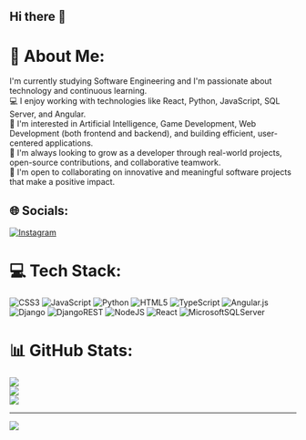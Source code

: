 ## Hi there 👋


# 💫 About Me:
 I'm currently studying Software Engineering and I'm passionate about technology and continuous learning.<br>💻 I enjoy working with technologies like React, Python, JavaScript, SQL Server, and Angular.<br>🧠 I'm interested in Artificial Intelligence, Game Development, Web Development (both frontend and backend), and building efficient, user-centered applications.<br>🚀 I'm always looking to grow as a developer through real-world projects, open-source contributions, and collaborative teamwork.<br>🤝 I'm open to collaborating on innovative and meaningful software projects that make a positive impact.<br>


## 🌐 Socials:
[![Instagram](https://img.shields.io/badge/Instagram-%23E4405F.svg?logo=Instagram&logoColor=white)](https://instagram.com/darlyfarias_23) 

# 💻 Tech Stack:
![CSS3](https://img.shields.io/badge/css3-%231572B6.svg?style=for-the-badge&logo=css3&logoColor=white) ![JavaScript](https://img.shields.io/badge/javascript-%23323330.svg?style=for-the-badge&logo=javascript&logoColor=%23F7DF1E) ![Python](https://img.shields.io/badge/python-3670A0?style=for-the-badge&logo=python&logoColor=ffdd54) ![HTML5](https://img.shields.io/badge/html5-%23E34F26.svg?style=for-the-badge&logo=html5&logoColor=white) ![TypeScript](https://img.shields.io/badge/typescript-%23007ACC.svg?style=for-the-badge&logo=typescript&logoColor=white) ![Angular.js](https://img.shields.io/badge/angular.js-%23E23237.svg?style=for-the-badge&logo=angularjs&logoColor=white) ![Django](https://img.shields.io/badge/django-%23092E20.svg?style=for-the-badge&logo=django&logoColor=white) ![DjangoREST](https://img.shields.io/badge/DJANGO-REST-ff1709?style=for-the-badge&logo=django&logoColor=white&color=ff1709&labelColor=gray) ![NodeJS](https://img.shields.io/badge/node.js-6DA55F?style=for-the-badge&logo=node.js&logoColor=white) ![React](https://img.shields.io/badge/react-%2320232a.svg?style=for-the-badge&logo=react&logoColor=%2361DAFB) ![MicrosoftSQLServer](https://img.shields.io/badge/Microsoft%20SQL%20Server-CC2927?style=for-the-badge&logo=microsoft%20sql%20server&logoColor=white)
# 📊 GitHub Stats:
![](https://github-readme-stats.vercel.app/api?username=darly23&theme=dark&hide_border=false&include_all_commits=true&count_private=true)<br/>
![](https://nirzak-streak-stats.vercel.app/?user=darly23&theme=dark&hide_border=false)<br/>
![](https://github-readme-stats.vercel.app/api/top-langs/?username=darly23&theme=dark&hide_border=false&include_all_commits=true&count_private=true&layout=compact)

---
[![](https://visitcount.itsvg.in/api?id=darly23&icon=0&color=0)](https://visitcount.itsvg.in)

<!-- Proudly created with GPRM ( https://gprm.itsvg.in ) -->
